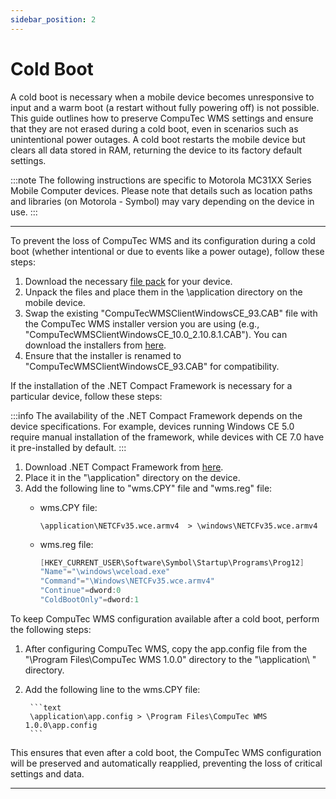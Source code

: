 ```yaml
---
sidebar_position: 2
---
```


# Cold Boot

A cold boot is necessary when a mobile device becomes unresponsive to input and a warm boot (a restart without fully powering off) is not possible.  This guide outlines how to preserve CompuTec WMS settings and ensure that they are not erased during a cold boot, even in scenarios such as unintentional power outages. A cold boot restarts the mobile device but clears all data stored in RAM, returning the device to its factory default settings.

:::note
    The following instructions are specific to Motorola MC31XX Series Mobile Computer devices. Please note that details such as location paths and libraries (on Motorola - Symbol) may vary depending on the device in use.
:::

---

To prevent the loss of CompuTec WMS and its configuration during a cold boot (whether intentional or due to events like a power outage), follow these steps:

1. Download the necessary [file pack](https://connect.computec.pl/download/attachments/139691704/ColdBoot.rar?version=1&modificationDate=1607340510133&api=v2) for your device.
2. Unpack the files and place them in the \application directory on the mobile device.
3. Swap the existing "CompuTecWMSClientWindowsCE_93.CAB" file with the CompuTec WMS installer version you are using (e.g., "CompuTecWMSClientWindowsCE_10.0_2.10.8.1.CAB"). You can download the installers from [here](https://learn.computec.one/docs/wms/releases/download).
4. Ensure that the installer is renamed to "CompuTecWMSClientWindowsCE_93.CAB" for compatibility.

If the installation of the .NET Compact Framework is necessary for a particular device, follow these steps:

:::info
    The availability of the .NET Compact Framework depends on the device specifications. For example, devices running Windows CE 5.0 require manual installation of the framework, while devices with CE 7.0 have it pre-installed by default.
:::

1. Download .NET Compact Framework from [here](https://connect.computec.pl/display/WMS100EN/WMS+Handheld+Device+Client).
2. Place it in the "\application\" directory on the device.
3. Add the following line to "wms.CPY" file and "wms.reg" file:
    - wms.CPY file:

        ```text
        \application\NETCFv35.wce.armv4  > \windows\NETCFv35.wce.armv4
        ```

    - wms.reg file:

        ```csharp
        [HKEY_CURRENT_USER\Software\Symbol\Startup\Programs\Prog12]
        "Name"="\windows\wceload.exe"
        "Command"="\Windows\NETCFv35.wce.armv4"
        "Continue"=dword:0
        "ColdBootOnly"=dword:1
        ```

To keep CompuTec WMS configuration available after a cold boot, perform the following steps:

1. After configuring CompuTec WMS, copy the app.config file from the "\Program Files\CompuTec WMS 1.0.0" directory to the "\application\ " directory.

2. Add the following line to the wms.CPY file:

        ```text
        \application\app.config > \Program Files\CompuTec WMS 1.0.0\app.config
        ```

This ensures that even after a cold boot, the CompuTec WMS configuration will be preserved and automatically reapplied, preventing the loss of critical settings and data.

---
